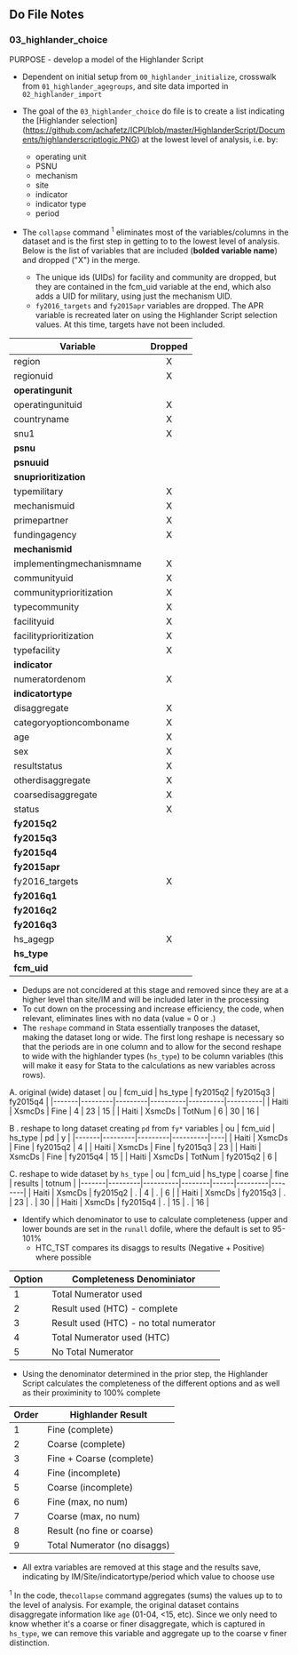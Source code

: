 ## Do File Notes
### 03_highlander_choice

PURPOSE - develop a model of the Highlander Script

- Dependent on initial setup from `00_highlander_initialize`, crosswalk from `01_highlander_agegroups`, and site data imported in `02_highlander_import`
- The goal of the `03_highlander_choice` do file is to create a list indicating the [Highlander selection] (https://github.com/achafetz/ICPI/blob/master/HighlanderScript/Documents/highlanderscriptlogic.PNG) at the lowest level of analysis, i.e. by:
  * operating unit
  * PSNU
  * mechanism
  * site
  * indicator
  * indicator type
  * period

- The `collapse` command <sup>1</sup> eliminates most of the variables/columns in the dataset and is the first step in getting to to the lowest level of analysis. Below is the list of variables that are included (**bolded variable name**) and dropped ("X") in the merge.
  - The unique ids (UIDs) for facility and community are dropped, but they are contained in the fcm_uid variable at the end, which also adds a UID for military, using just the mechanism UID.
  - `fy2016_targets` and `fy2015apr` variables are dropped. The APR variable is recreated later on using the Highlander Script selection values. At this time, targets have not been included.

| Variable                  | Dropped |
|---------------------------|:-------:|
| region                    |    X    |
| regionuid                 |    X    |
| **operatingunit**         |         |
| operatingunituid          |    X    |
| countryname               |    X    |
| snu1                      |    X    |
| **psnu**                  |         |
| **psnuuid**               |         |
| **snuprioritization**     |         |
| typemilitary              |    X    |
| mechanismuid              |    X    |
| primepartner              |    X    |
| fundingagency             |    X    |
| **mechanismid**           |         |
| implementingmechanismname |    X    |
| communityuid              |    X    |
| communityprioritization   |    X    |
| typecommunity             |    X    |
| facilityuid               |    X    |
| facilityprioritization    |    X    |
| typefacility              |    X    |
| **indicator**             |         |
| numeratordenom            |    X    |
| **indicatortype**         |         |
| disaggregate              |    X    |
| categoryoptioncomboname   |    X    |
| age                       |    X    |
| sex                       |    X    |
| resultstatus              |    X    |
| otherdisaggregate         |    X    |
| coarsedisaggregate        |    X    |
| status                    |    X    |
| **fy2015q2**              |         |
| **fy2015q3**              |         |
| **fy2015q4**              |         |
| **fy2015apr**             |         |
| fy2016_targets            |    X    |
| **fy2016q1**              |         |
| **fy2016q2**              |         |
| **fy2016q3**              |         |
| hs_agegp                  |    X    |
| **hs_type**               |         |
| **fcm_uid**               |         |

- Dedups are not concidered at this stage and removed since they are at a higher level than site/IM and will be included later in the processing
- To cut down on the processing and increase efficiency, the code, when relevant, eliminates lines with no data (value = 0 or .)   
- The `reshape` command in Stata essentially tranposes the dataset, making the dataset long or wide. The first long reshape is necessary so that the periods are in one column and to allow for the second reshape to wide with the highlander types (`hs_type`) to be column variables (this will make it easy for Stata to the calculations as new variables across rows).

A. original (wide) dataset
| ou    | fcm_uid | hs_type | fy2015q2 | fy2015q3 | fy2015q4 |
|-------|---------|---------|----------|----------|----------|
| Haiti | XsmcDs  | Fine    | 4        | 23       | 15       |
| Haiti | XsmcDs  | TotNum  | 6        | 30       | 16       |

B . reshape to long dataset creating  `pd` from `fy*` variables
| ou    | fcm_uid | hs_type | pd       | y  |
|-------|---------|---------|----------|----|
| Haiti | XsmcDs  | Fine    | fy2015q2 | 4  |
| Haiti | XsmcDs  | Fine    | fy2015q3 | 23 |
| Haiti | XsmcDs  | Fine    | fy2015q4 | 15 |
| Haiti | XsmcDs  | TotNum  | fy2015q2 | 6  |

C. reshape to wide dataset by `hs_type`
| ou    | fcm_uid | hs_type  | coarse | fine | results | totnum |
|-------|---------|----------|--------|------|---------|--------|
| Haiti | XsmcDs  | fy2015q2 | .      | 4    | .       | 6      |
| Haiti | XsmcDs  | fy2015q3 | .      | 23   | .       | 30     |
| Haiti | XsmcDs  | fy2015q4 | .      | 15   | .       | 16     |

- Identify which denominator to use to calculate completeness (upper and lower bounds are set in the `runall` dofile, where the default is set to 95-101%
  - HTC_TST compares its disaggs to results (Negative + Positive) where possible

| Option | Completeness Denominiator              |
|--------|----------------------------------------|
| 1      | Total Numerator used                   |
| 2      | Result used (HTC) - complete           |
| 3      | Result used (HTC) - no total numerator |
| 4      | Total Numerator used (HTC)             |
| 5      | No Total Numerator                     |

- Using the denominator determined in the prior step, the Highlander Script calculates the completeness of the different options and as well as their proximinity to 100% complete

| Order | Highlander Result            |
|-------|------------------------------|
| 1     | Fine (complete)              |
| 2     | Coarse (complete)            |
| 3     | Fine + Coarse (complete)     |
| 4     | Fine (incomplete)            |
| 5     | Coarse (incomplete)          |
| 6     | Fine (max, no num)           |
| 7     | Coarse (max, no num)         |
| 8     | Result (no fine or coarse)   |
| 9     | Total Numerator (no disaggs) |

- All extra variables are removed at this stage and the results save, indicating by IM/Site/indicatortype/period which value to choose use

<sup>1</sup> In the code, the`collapse` command aggregates (sums) the values up to to the level of analysis. For example, the original dataset contains disaggregate information like `age` (01-04, <15, etc). Since we only need to know whether it's a coarse or finer disaggregate, which is captured in `hs_type`, we can remove this variable and aggregate up to the coarse v finer distinction.
